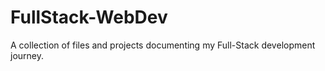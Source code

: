 # FullStack-WebDev
A collection of files and projects documenting my Full-Stack development journey.
